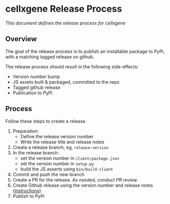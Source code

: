 # cellxgene Release Process

_This document defines the release process for cellxgene_

## Overview

The goal of the release process is to publish an installable package
to PyPi, with a matching tagged release on github.

The release process should result in the following side-effects:

- Version number bump
- JS assets built & packaged, committed to the repo
- Tagged github release
- Publication to PyPi

## Process

Follow these steps to create a release.

1.  Preparation:
    - Define the release version number
    - Write the release title and release notes
2.  Create a release branch, eg, `release-version`
3.  In the release branch:
    - set the version number in `client/package.json`
    - set the version number in `setup.py`
    - build the JS asserts using `bin/build-client`
4.  Commit and push the new branch
5.  Create a PR for the release. _As needed, conduct PR review._
6.  Create Github release using the version number and release notes ([instructions](https://help.github.com/articles/creating-releases/)).
7.  Publish to PyPi
